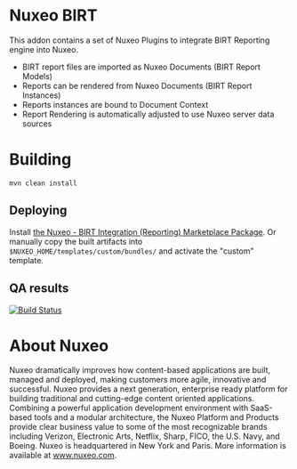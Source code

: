 # Nuxeo BIRT

This addon contains a set of Nuxeo Plugins to integrate BIRT Reporting engine into Nuxeo.

* BIRT report files are imported as Nuxeo Documents (BIRT Report Models)
* Reports can be rendered from Nuxeo Documents (BIRT Report Instances)
* Reports instances are bound to Document Context
* Report Rendering is automatically adjusted to use Nuxeo server data sources

# Building

    mvn clean install

## Deploying

Install [the Nuxeo - BIRT Integration (Reporting) Marketplace Package](https://connect.nuxeo.com/nuxeo/site/marketplace/package/nuxeo-birt-integration).
Or manually copy the built artifacts into `$NUXEO_HOME/templates/custom/bundles/` and activate the "custom" template.

## QA results

[![Build Status](https://qa.nuxeo.org/jenkins/buildStatus/icon?job=addons_nuxeo-birt-master)](https://qa.nuxeo.org/jenkins/job/addons_nuxeo-birt-master/)

# About Nuxeo

Nuxeo dramatically improves how content-based applications are built, managed and deployed, making customers more agile, innovative and successful. Nuxeo provides a next generation, enterprise ready platform for building traditional and cutting-edge content oriented applications. Combining a powerful application development environment with SaaS-based tools and a modular architecture, the Nuxeo Platform and Products provide clear business value to some of the most recognizable brands including Verizon, Electronic Arts, Netflix, Sharp, FICO, the U.S. Navy, and Boeing. Nuxeo is headquartered in New York and Paris. More information is available at www.nuxeo.com.
